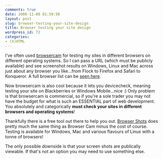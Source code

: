 ```yaml
---
comments: true
date: 2006-11-08 01:59:50
layout: post
slug: browser-testing-your-site-design
title: Browser testing your site design
wordpress_id: 72
categories:
- (X)HTML
---
```


I've often used [browsercam](http://www.browsercam.com/) for testing my sites in different browsers on different operating systems. So I can pass a URL (which must be publicly available) and see screenshot results on Windows, Linux and Mac across just about any browser you like...from Flock to Firefox and Safari to Konqueror. A full browser list can be [seen here](http://www.browsercam.com/Features.aspx#Browsers).




Now browsercam is also cool because it lets you devicecheck, meaning testing your site on Blackberries or Windows Mobile...nice :) Only problem is that browsercam is commercial, so if you're a sole trader you may not have the budget for what is such an ESSENTIAL part of web development. You absolutely and categorically **must check your sites in different browsers and operating systems**!




Thankfully there is a free tool out there to help you out. [Browser Shots](http://browsershots.org/) does pretty much the same thing as Browser Cam minus the cost of course. Testing is available for Windows, Mac and various flavours of Linux with a tonne of browsers!




The only possible downside is that your screen shots are publically viewable. If that's not an option you may need to use something else.




